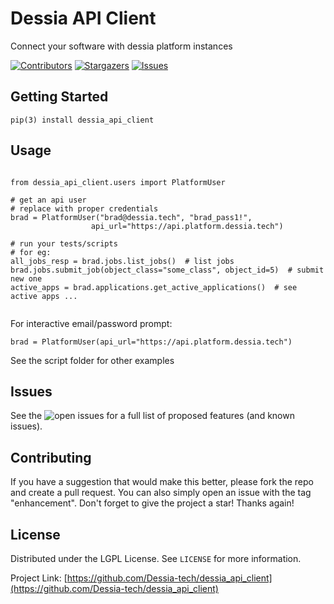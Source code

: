# Dessia API Client
Connect your software with dessia platform instances

[![Contributors][contributors-shield]][contributors-url]
[![Stargazers][stars-shield]][stars-url]
[![Issues][issues-shield]][issues-url]


## Getting Started

```
pip(3) install dessia_api_client
```

## Usage

```

from dessia_api_client.users import PlatformUser

# get an api user
# replace with proper credentials
brad = PlatformUser("brad@dessia.tech", "brad_pass1!",
                  api_url="https://api.platform.dessia.tech")

# run your tests/scripts
# for eg:
all_jobs_resp = brad.jobs.list_jobs()  # list jobs
brad.jobs.submit_job(object_class="some_class", object_id=5)  # submit new one
active_apps = brad.applications.get_active_applications()  # see active apps ...


```

For interactive email/password prompt:
```
brad = PlatformUser(api_url="https://api.platform.dessia.tech")
```

See the script folder for other examples



## Issues

See the ![open issues](https://github.com/masfaraud/git_project_management/issues) for a full list of proposed features (and known issues).

## Contributing

If you have a suggestion that would make this better, please fork the repo and create a pull request. You can also simply open an issue with the tag "enhancement".
Don't forget to give the project a star! Thanks again!

## License

Distributed under the LGPL License. See `LICENSE` for more information.


Project Link: [https://github.com/Dessia-tech/dessia_api_client](https://github.com/Dessia-tech/dessia_api_client)


[contributors-shield]: https://img.shields.io/github/contributors/Dessia-tech/dessia_api_client.svg?style=for-the-badge
[stars-shield]: https://img.shields.io/github/stars/Dessia-tech/dessia_api_client.svg?style=for-the-badge
[issues-shield]: https://img.shields.io/github/issues/Dessia-tech/dessia_api_client.svg?style=for-the-badge

[contributors-url]: https://github.com/Dessia-tech/dessia_api_client/graphs/contributors
[stars-url]: https://github.com/Dessia-tech/dessia_api_client/stargazers
[issues-url]: https://github.com/Dessia-tech/dessia_api_client/issues
